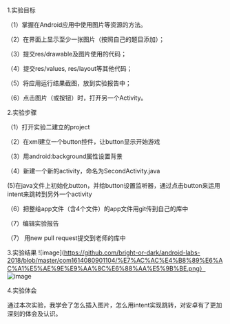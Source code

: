1.实验目标

（1）掌握在Android应用中使用图片等资源的方法。

（2）在界面上显示至少一张图片（按照自己的题目添加）；

（3）提交res/drawable及图片使用的代码；

（4）提交res/values, res/layout等其他代码；

（5）将应用运行结果截图，放到实验报告中；

（6）点击图片（或按钮）时，打开另一个Activity。

2.实验步骤

（1）打开实验二建立的project

（2）在xml建立一个button控件，让button显示开始游戏

（3）用android:background属性设置背景

（4）新建一个新的activity，命名为SecondActivity.java

 (5)在java文件上初始化button，并给button设置监听器，通过点击button来运用intent来跳转到另外一个activity
 
（6）把整给app文件（含4个文件）的app文件用git传到自己的库中

（7）编辑实验报告

（7） 用new pull request提交到老师的库中


3.实验结果
![image](https://github.com/bright-or-dark/android-labs-2018/blob/master/com1614080901104/%E7%AC%AC%E4%B8%89%E6%AC%A1%E5%AE%9E%E9%AA%8C%E6%88%AA%E5%9B%BE.png）
![image](https://github.com/bright-or-dark/android-labs-2018/blob/master/com1614080901104/%E7%AC%AC%E4%B8%89%E6%AC%A1%E5%AE%9E%E9%AA%8C%E6%88%AA%E5%9B%BE2.png)

4.实验体会

通过本次实验，我学会了怎么插入图片，怎么用intent实现跳转，对安卓有了更加深刻的体会及认识。
